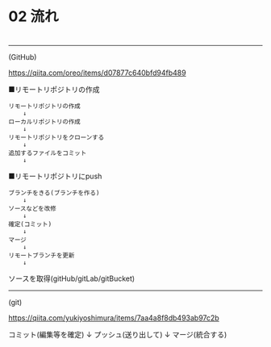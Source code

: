 #
# 02 流れ
#

--------------------------------------------------------
(GitHub)

https://qiita.com/oreo/items/d07877c640bfd94fb489

■リモートリポジトリの作成

    リモートリポジトリの作成
        ↓
    ローカルリポジトリの作成
        ↓
    リモートリポジトリをクローンする
        ↓
    追加するファイルをコミット
        ↓

■リモートリポジトリにpush

    ブランチをきる(ブランチを作る)
        ↓
    ソースなどを改修
        ↓
    確定(コミット)
        ↓
    マージ
        ↓
    リモートブランチを更新
        ↓

ソースを取得(gitHub/gitLab/gitBucket)

--------------------------------------------------------
(git)

https://qiita.com/yukiyoshimura/items/7aa4a8f8db493ab97c2b


コミット(編集等を確定)
    ↓
プッシュ(送り出して)
    ↓
マージ(統合する)
